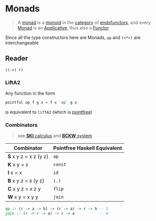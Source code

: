 # Monads

> A [monad](https://en.wikipedia.org/wiki/Monad_(category_theory)) is a [monoid](https://en.wikipedia.org/wiki/Monoid_(category_theory)) in the [category](https://en.wikipedia.org/wiki/Category_(mathematics)) of [endofunctors](https://en.wikipedia.org/wiki/Category_(mathematics)), and every [Monad](https://wiki.haskell.org/Typeclassopedia#Monad) is an [Applicative](https://wiki.haskell.org/Typeclassopedia#Applicative), thus also a [Functor](https://wiki.haskell.org/Typeclassopedia#Functor)

Since all the type constructors here are Monads, `ap` and `(<*>)` are interchangeable

## Reader
```
((->) r)
```

### LiftA2

Any function in the form

```hs
pointful op f g x = f x `op` g x
```

is  equivalent to `liftA2` (which is [pointfree](https://wiki.haskell.org/Pointfree))

### Combinators

> see [**SKI** calculus](https://en.wikipedia.org/wiki/SKI_combinator_calculus) and [**BCKW** system](https://en.wikipedia.org/wiki/B%2C_C%2C_K%2C_W_system)

| Combinator | Pointfree Haskell Equivalent |
| - | - |
| **S** x y z = x z (y z) | `ap` |
| **K** x y = x | `const` |
| **I** x = x | `id` |
| **B** x y z = x (y z) | `(.)` |
| **C** x y z = x z y | `flip` |
| **W** x y = x y y | `join` |

```hs
ap :: (r -> a -> b) -> (r -> a) -> r -> b -- S
join :: (r -> r -> a) -> r -> a           -- W
```